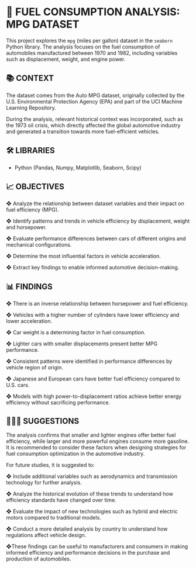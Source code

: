 
# 🚗 FUEL CONSUMPTION ANALYSIS: MPG DATASET

This project explores the `mpg` (miles per gallon) dataset in the `seaborn` Python library. The analysis focuses on the fuel consumption of automobiles manufactured between 1970 and 1982, including variables such as displacement, weight, and engine power.

## 📚 CONTEXT

The dataset comes from the Auto MPG dataset, originally collected by the U.S. Environmental Protection Agency (EPA) and part of the UCI Machine Learning Repository.

During the analysis, relevant historical context was incorporated, such as the 1973 oil crisis, which directly affected the global automotive industry and generated a transition towards more fuel-efficient vehicles.

## 🛠️ LIBRARIES

- Python (Pandas, Numpy, Matplotlib, Seaborn, Scipy)

## 📈 OBJECTIVES

❖ Analyze the relationship between dataset variables and their impact on fuel efficiency (MPG).

❖ Identify patterns and trends in vehicle efficiency by displacement, weight and horsepower.

❖ Evaluate performance differences between cars of different origins and mechanical configurations.

❖ Determine the most influential factors in vehicle acceleration.

❖ Extract key findings to enable informed automotive decision-making.


## 📊 FINDINGS
❖ There is an inverse relationship between horsepower and fuel efficiency.

❖ Vehicles with a higher number of cylinders have lower efficiency and lower acceleration.

❖ Car weight is a determining factor in fuel consumption.

❖ Lighter cars with smaller displacements present better MPG performance.

❖ Consistent patterns were identified in performance differences by vehicle region of origin.

❖ Japanese and European cars have better fuel efficiency compared to U.S. cars.

❖ Models with high power-to-displacement ratios achieve better energy efficiency without sacrificing performance.

## 🧐☝🏼️ SUGGESTIONS
The analysis confirms that smaller and lighter engines offer better fuel efficiency, while larger and more powerful engines consume more gasoline. It is recommended to consider these factors when designing strategies for fuel consumption optimization in the automotive industry.

For future studies, it is suggested to:

❖ Include additional variables such as aerodynamics and transmission technology for further analysis.

❖ Analyze the historical evolution of these trends to understand how efficiency standards have changed over time.

❖ Evaluate the impact of new technologies such as hybrid and electric motors compared to traditional models.

❖ Conduct a more detailed analysis by country to understand how regulations affect vehicle design.

❖These findings can be useful to manufacturers and consumers in making informed efficiency and performance decisions in the purchase and production of automobiles.






















